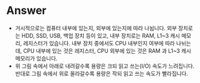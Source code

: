 # Answer
- 거시적으로는 컴퓨터 내부에 있는지, 외부에 있는지에 따라 나뉩니다. 외부 장치로는 HDD, SSD, USB, 백업 장치 등이 있고, 내부 장치로는 RAM, L1~3 캐시 메모리, 레지스터가 있습니다. 내부 장치 중에서도 CPU 내부인지 여부에 따라 나뉘는데, CPU 내부에 있는 것은 레지스터, CPU 외부에 있는 것은 RAM 과 L1~3 캐시 메모리가 있습니다.
- 위 그림 속에서 아래로 내려갈수록 용량은 크되 읽고 쓰는(I/O) 속도가 느려집니다. 반대로 그림 속에서 위로 올라갈수록 용량은 작되 읽고 쓰는 속도가 빨라집니다.